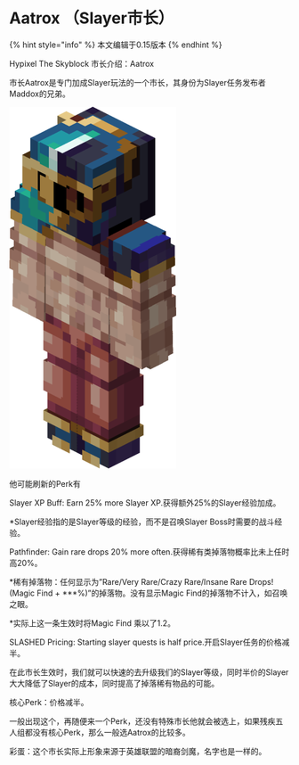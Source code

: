 # Aatrox （Slayer市长）

{% hint style="info" %}
本文编辑于0.15版本
{% endhint %}

Hypixel The Skyblock 市长介绍：Aatrox

市长Aatrox是专门加成Slayer玩法的一个市长，其身份为Slayer任务发布者Maddox的兄弟。

![SkyBlock\_npcs\_slayer\_candidate](<../.gitbook/assets/0 (4)>)

他可能刷新的Perk有

Slayer XP Buff: Earn 25% more Slayer XP.获得额外25%的Slayer经验加成。

\*Slayer经验指的是Slayer等级的经验，而不是召唤Slayer Boss时需要的战斗经验。

Pathfinder: Gain rare drops 20% more often.获得稀有类掉落物概率比未上任时高20%。

\*稀有掉落物：任何显示为”Rare/Very Rare/Crazy Rare/Insane Rare Drops! (Magic Find + \*\*\*%)”的掉落物。没有显示Magic Find的掉落物不计入，如召唤之眼。

\*实际上这一条生效时将Magic Find 乘以了1.2。

SLASHED Pricing: Starting slayer quests is half price.开启Slayer任务的价格减半。

在此市长生效时，我们就可以快速的去升级我们的Slayer等级，同时半价的Slayer大大降低了Slayer的成本，同时提高了掉落稀有物品的可能。

核心Perk：价格减半。

一般出现这个，再随便来一个Perk，还没有特殊市长他就会被选上，如果残疾五人组都没有核心Perk，那么一般选Aatrox的比较多。

彩蛋：这个市长实际上形象来源于英雄联盟的暗裔剑魔，名字也是一样的。
